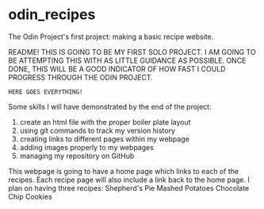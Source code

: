 # odin_recipes
The Odin Project's first project: making a basic recipe website.

README! 
    THIS IS GOING TO BE MY FIRST SOLO PROJECT. I AM GOING TO BE ATTEMPTING THIS WITH AS
    LITTLE GUIDANCE AS POSSIBLE. ONCE DONE, THIS WILL BE A GOOD INDICATOR OF HOW FAST I COULD 
    PROGRESS THROUGH THE ODIN PROJECT.

    HERE GOES EVERYTHING!

Some skills I will have demonstrated by the end of the project:
<ol>
    <li>create an html file with the proper boiler plate layout</li>
    <li>using git commands to track my version history</li>
    <li>creating links to different pages within my webpage</li>
    <li>adding images properly to my webpages</li>
    <li>managing my repository on GitHub</li>
</ol>
This webpage is going to have a home page which links to each of the recipes. Each recipe page will also include a link back to the home page. I plan on having three recipes:
Shepherd's Pie
Mashed Potatoes
Chocolate Chip Cookies